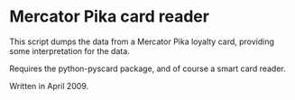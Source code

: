 # Mercator Pika card reader

This script dumps the data from a Mercator Pika loyalty card, providing some interpretation for the data.

Requires the python-pyscard package, and of course a smart card reader.

Written in April 2009.
